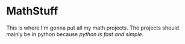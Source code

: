 # MathStuff
This is where I'm gonna put all my math projects.
The projects should mainly be in python because *python is fast and simple*.
